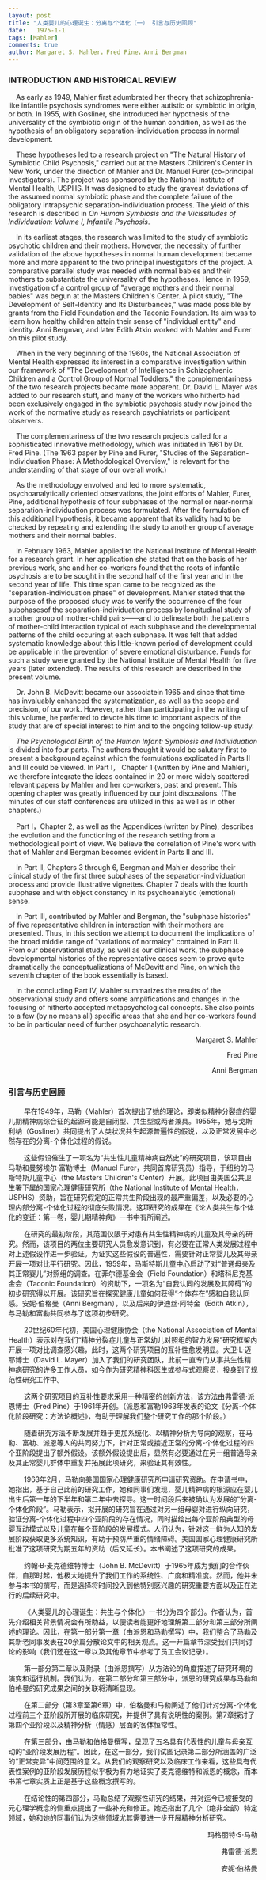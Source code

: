 ```yaml
---
layout: post
title: "人类婴儿的心理诞生：分离与个体化（一） 引言与历史回顾"
date:   1975-1-1
tags: [Mahler]
comments: true
author: Margaret S. Mahler，Fred Pine，Anni Bergman
---
```


### INTRODUCTION AND HISTORICAL REVIEW

&nbsp;&nbsp;&nbsp;&nbsp;As early as 1949, Mahler first adumbrated her theory that schizophrenia-like infantile psychosis syndromes were either autistic or symbiotic in origin, or both. In 1955, with Gosliner, she introduced her hypothesis of the universality of the symbiotic origin of the human condition, as well as the hypothesis of an obligatory separation-individuation process in normal development.

&nbsp;&nbsp;&nbsp;&nbsp;These hypotheses led to a research project on "The Natural History of Symbiotic Child Psychosis," carried out at the Masters Children's Center in New York, under the direction of Mahler and Dr. Manuel Furer (co-principal investigators). The project was sponsored by the National Institute of Mental Health, USPHS. It was designed to study the gravest deviations of the assumed normal symbiotic phase and the complete failure of the obligatory intrapsychic separation-individuation process. The yield of this research is described in *On Human Symbiosis and the Vicissitudes of Individuation: Volume Ⅰ, Infantile Psychosis*.

&nbsp;&nbsp;&nbsp;&nbsp;In its earliest stages, the research was limited to the study of symbiotic psychotic children and their mothers. However, the necessity of further validation of the above hypotheses in normal human development became more and more apparent to the two principal investigators of the project. A comparative parallel study was needed with normal babies and their mothers to substantiate the universality of the hypotheses. Hence in 1959, investigation of a control group of "average mothers and their normal babies" was begun at the Masters Children's Center. A pilot study, "The Development of Self-Identity and Its Disturbances," was made possible by grants from the Field Foundation and the Taconic Foundation. Its aim was to learn how healthy children attain their sense of "individual entity" and identity. Anni Bergman, and later Edith Atkin worked with Mahler and Furer on this pilot study.

&nbsp;&nbsp;&nbsp;&nbsp;When in the very beginning of the 1960s, the National Association of Mental Health expressed its interest in a comparative investigation within our framework of "The Development of Intelligence in Schizophrenic Children and a Control Group of Normal Toddlers," the complementariness of the two research projects became more apparent. Dr. David L. Mayer was added to our research stuff, and many of the workers who hitherto had been exclusively engaged in the symbiotic psychosis study now joined the work of the normative study as research psychiatrists or participant observers.

&nbsp;&nbsp;&nbsp;&nbsp;The complementariness of the two research projects called for a sophisticated innovative methodology, which was initiated in 1961 by Dr. Fred Pine. (The 1963 paper by Pine and Furer, "Studies of the Separation-Individuation Phase: A Methodological Overview," is relevant for the understanding of that stage of our overall work.)

&nbsp;&nbsp;&nbsp;&nbsp;As the methodology envolved and led to more systematic, psychoanalytically oriented observations, the joint efforts of Mahler, Furer, Pine, additional hypothesis of four subphases of the normal or near-normal separation-individuation process was formulated. After the formulation of this additional hypothesis, it became apparent that its validity had to be checked by repeating and extending the study to another group of average mothers and their normal babies. 

&nbsp;&nbsp;&nbsp;&nbsp;In February 1963, Mahler applied to the National Institute of Mental Health for a research grant. In her application she stated that on the basis of her previous work, she and her co-workers found that the roots of infantile psychosis are to be sought in the second half of the first year and in the second year of life. This time span came to be recgnized as the "separation-individuation phase" of development. Mahler stated that the purpose of the proposed study was to verify the occurrence of the four subphasesof the separation-individuation process by longitudinal study of another group of mother-child pairs——and to delineate both the patterns of mother-child interaction typical of each subphase and the developmental patterns of the child occuring at each subphase. It was felt that added systematic knowledge about this little-known period of development could be applicable in the prevention of severe emotional disturbance. Funds for such a study were granted by the National Institute of Mental Health for five years (later extended). The results of this research are described in the present volume.

&nbsp;&nbsp;&nbsp;&nbsp;Dr. John B. McDevitt became our associatein 1965 and since that time has invaluably enhanced the systematization, as well as the scope and precision, of our work. However, rather than participating in the writing of this volume, he preferred to devote his time to important aspects of the study that are of special interest to him and to the ongoing follow-up study.

&nbsp;&nbsp;&nbsp;&nbsp;*The Psychological Birth of the Human Infant: Symbiosis and Individuation* is divided into four parts. The authors thought it would be salutary first to present a background against which the formulations explicated in Parts Ⅱ and Ⅲ could be viewed. In Part Ⅰ， Chapter 1 (written by Pine and Mahler), we therefore integrate the ideas contained in 20 or more widely scattered relevant papers by Mahler and her co-workers, past and present. This opening chapter was greatly influenced by our joint discussions. (The minutes of our staff conferences are utilized in this as well as in other chapters.)

&nbsp;&nbsp;&nbsp;&nbsp;Part Ⅰ，Chapter 2, as well as the Appendices (written by Pine), describes the evolution and the functioning of the research setting from a methodological point of view. We believe the correlation of Pine's work with that of Mahler and Bergman becomes evident in Parts Ⅱ and Ⅲ.

&nbsp;&nbsp;&nbsp;&nbsp;In Part Ⅱ, Chapters 3 through 6, Bergman and Mahler describe their clinical study of the first three subphases of the separation-individuation process and provide illustrative vignettes. Chapter 7 deals with the fourth subphase and with object constancy in its psychoanalytic (emotional) sense.

&nbsp;&nbsp;&nbsp;&nbsp;In Part Ⅲ, contributed by Mahler and Bergman, the "subphase histories" of five representative children in interaction with their mothers are presented. Thus, in this section we attempt to document the implications of the broad middle range of "variations of normalcy" contained in Part Ⅱ. From our observational study, as well as our clinical work, the subphase developmental histories of the representative cases seem to prove quite dramatically the conceptualizations of McDevitt and Pine, on which the seventh chapter of the book essentially is based.

&nbsp;&nbsp;&nbsp;&nbsp;In the concluding Part Ⅳ, Mahler summarizes the results of the observational study and offers some amplifications and changes in the focusing of hitherto accepted metapsychological concepts. She also points to a few (by no means all) specific areas that she and her co-workers found to be in particular need of further psychoanalytic research.

<div style="text-align: right;">
Margaret S. Mahler
  
Fred Pine
</div>
<div style="text-align: right;">
Anni Bergman

</div>

### 引言与历史回顾

&nbsp;&nbsp;&nbsp;&nbsp;&nbsp;&nbsp;&nbsp;&nbsp;早在1949年，马勒（Mahler）首次提出了她的理论，即类似精神分裂症的婴儿期精神病综合征的起源可能是自闭型、共生型或两者兼具。1955年，她与戈斯利纳（Gosliner）共同提出了人类状况共生起源普遍性的假说，以及正常发展中必然存在的分离-个体化过程的假说。

&nbsp;&nbsp;&nbsp;&nbsp;&nbsp;&nbsp;&nbsp;&nbsp;这些假设催生了一项名为“共生性儿童精神病自然史”的研究项目，该项目由马勒和曼努埃尔·富勒博士（Manuel Furer，共同首席研究员）指导，于纽约的马斯特斯儿童中心（the Masters Children's Center）开展。此项目由美国公共卫生署下属的国家心理健康研究所（the National Institute of Mental Health，USPHS）资助，旨在研究假定的正常共生阶段出现的最严重偏差，以及必要的心理内部分离-个体化过程的彻底失败情况。这项研究的成果在《论人类共生与个体化的变迁：第一卷，婴儿期精神病》一书中有所阐述。 

&nbsp;&nbsp;&nbsp;&nbsp;&nbsp;&nbsp;&nbsp;&nbsp;在研究的最初阶段，其范围仅限于对患有共生性精神病的儿童及其母亲的研究。然而，该项目的两位主要研究人员愈发意识到，有必要在正常人类发展过程中对上述假设作进一步验证。为证实这些假设的普遍性，需要针对正常婴儿及其母亲开展一项对比平行研究。因此，1959年，马斯特斯儿童中心启动了对“普通母亲及其正常婴儿”对照组的调查。在菲尔德基金会（Field Foundation）和塔科尼克基金会（Taconic Foundation）的资助下，一项名为“自我认同的发展及其障碍”的初步研究得以开展。该研究旨在探究健康儿童如何获得“个体存在”感和自我认同感。安妮·伯格曼（Anni Bergman），以及后来的伊迪丝·阿特金（Edith Atkin），与马勒和富勒共同参与了这项初步研究。 

&nbsp;&nbsp;&nbsp;&nbsp;&nbsp;&nbsp;&nbsp;&nbsp;20世纪60年代初，美国心理健康协会（the National Association of Mental Health）表示对在我们“精神分裂症儿童与正常幼儿对照组的智力发展”研究框架内开展一项对比调查感兴趣，此时，这两个研究项目的互补性愈发明显。大卫·L·迈耶博士（David L. Mayer）加入了我们的研究团队，此前一直专门从事共生性精神病研究的许多工作人员，如今作为研究精神科医生或参与式观察员，投身到了规范性研究工作中。 

&nbsp;&nbsp;&nbsp;&nbsp;&nbsp;&nbsp;&nbsp;&nbsp;这两个研究项目的互补性要求采用一种精密的创新方法，该方法由弗雷德·派恩博士（Fred Pine）于1961年开创。（派恩和富勒1963年发表的论文《分离-个体化阶段研究：方法论概述》，有助于理解我们整个研究工作的那个阶段。） 

&nbsp;&nbsp;&nbsp;&nbsp;&nbsp;&nbsp;&nbsp;&nbsp;随着研究方法不断发展并趋于更加系统化、以精神分析为导向的观察，在马勒、富勒、派恩等人的共同努力下，针对正常或接近正常的分离-个体化过程的四个亚阶段提出了额外假设。该额外假设提出后，显然有必要通过在另一组普通母亲及其正常婴儿群体中重复并拓展此项研究，来验证其有效性。 

&nbsp;&nbsp;&nbsp;&nbsp;&nbsp;&nbsp;&nbsp;&nbsp;1963年2月，马勒向美国国家心理健康研究所申请研究资助。在申请书中，她指出，基于自己此前的研究工作，她和同事们发现，婴儿精神病的根源应在婴儿出生后第一年的下半年和第二年中去探寻。这一时间段后来被确认为发展的“分离-个体化阶段”。马勒表示，拟开展的研究旨在通过对另一组母婴对进行纵向研究，验证分离-个体化过程中四个亚阶段的存在情况，同时描绘出每个亚阶段典型的母婴互动模式以及儿童在每个亚阶段的发展模式。人们认为，针对这一鲜为人知的发展阶段获取更多系统知识，有助于预防严重的情绪障碍。美国国家心理健康研究所批准了这项研究为期五年的资助（后又延长）。本书阐述了这项研究的成果。 

&nbsp;&nbsp;&nbsp;&nbsp;&nbsp;&nbsp;&nbsp;&nbsp;约翰·B·麦克德维特博士（John B. McDevitt）于1965年成为我们的合作伙伴，自那时起，他极大地提升了我们工作的系统性、广度和精准度。然而，他并未参与本书的撰写，而是选择将时间投入到他特别感兴趣的研究重要方面以及正在进行的后续研究中。 

&nbsp;&nbsp;&nbsp;&nbsp;&nbsp;&nbsp;&nbsp;&nbsp;《人类婴儿的心理诞生：共生与个体化》一书分为四个部分。作者认为，首先介绍相关背景情况会有所助益，以便读者能更好地理解第二部分和第三部分所阐述的理论。因此，在第一部分第一章（由派恩和马勒撰写）中，我们整合了马勒及其新老同事发表在20余篇分散论文中的相关观点。这一开篇章节深受我们共同讨论的影响（我们还在这一章以及其他章节中参考了员工会议记录）。 

&nbsp;&nbsp;&nbsp;&nbsp;&nbsp;&nbsp;&nbsp;&nbsp;第一部分第二章以及附录（由派恩撰写）从方法论的角度描述了研究环境的演变和运行机制。我们认为，在第二部分和第三部分中，派恩的研究成果与马勒和伯格曼的研究成果之间的关联将清晰显现。 

&nbsp;&nbsp;&nbsp;&nbsp;&nbsp;&nbsp;&nbsp;&nbsp;在第二部分（第3章至第6章）中，伯格曼和马勒阐述了他们针对分离-个体化过程前三个亚阶段所开展的临床研究，并提供了具有说明性的案例。第7章探讨了第四个亚阶段以及精神分析（情感）层面的客体恒常性。 

&nbsp;&nbsp;&nbsp;&nbsp;&nbsp;&nbsp;&nbsp;&nbsp;在第三部分，由马勒和伯格曼撰写，呈现了五名具有代表性的儿童与母亲互动的“亚阶段发展历程”。因此，在这一部分，我们试图记录第二部分所涵盖的广泛的“正常变异”中间范围的意义。从我们的观察研究以及临床工作来看，这些具有代表性案例的亚阶段发展历程似乎极为有力地证实了麦克德维特和派恩的概念，而本书第七章实质上正是基于这些概念撰写的。

&nbsp;&nbsp;&nbsp;&nbsp;&nbsp;&nbsp;&nbsp;&nbsp;在结论性的第四部分，马勒总结了观察性研究的结果，并对迄今已被接受的元心理学概念的侧重点提出了一些补充和修正。她还指出了几个（绝非全部）特定领域，她和她的同事们认为这些领域尤其需要进一步开展精神分析研究。 

<div style="text-align: right;">
玛格丽特·S·马勒
  
弗雷德·派恩
</div>
<div style="text-align: right;">
安妮·伯格曼
</div>
